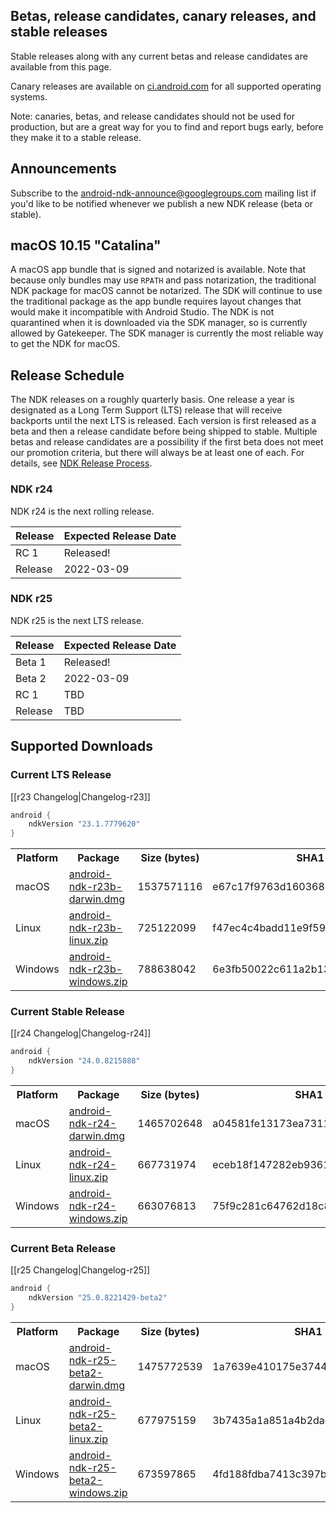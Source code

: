 ## Betas, release candidates, canary releases, and stable releases

Stable releases along with any current betas and release candidates are available from this page.

Canary releases are available on [ci.android.com](https://ci.android.com/builds/branches/aosp-master-ndk/grid?) for all supported operating systems.

Note: canaries, betas, and release candidates should not be used for production, but are a great way for you to find and report bugs early, before they make it to a stable release.

## Announcements

Subscribe to the [android-ndk-announce@googlegroups.com](https://groups.google.com/g/android-ndk-announce) mailing list if you'd like to be notified whenever we publish a new NDK release (beta or stable).

## macOS 10.15 "Catalina"

A macOS app bundle that is signed and notarized is available. Note that because only bundles may use `RPATH` and pass notarization, the traditional NDK package for macOS cannot be notarized. The SDK will continue to use the traditional package as the app bundle requires layout changes that would make it incompatible with Android Studio. The NDK is not quarantined when it is downloaded via the SDK manager, so is currently allowed by Gatekeeper. The SDK manager is currently the most reliable way to get the NDK for macOS.

## Release Schedule

The NDK releases on a roughly quarterly basis. One release a year is designated
as a Long Term Support (LTS) release that will receive backports until the next
LTS is released. Each version is first released as a beta and then a release
candidate before being shipped to stable. Multiple betas and release candidates
are a possibility if the first beta does not meet our promotion criteria, but
there will always be at least one of each. For details, see [NDK Release
Process](/android/ndk/wiki/NDK-Release-Process).

### NDK r24

NDK r24 is the next rolling release.

Release       | Expected Release Date
------------- | ---------------------
RC 1          | Released!
Release       | 2022-03-09

### NDK r25

NDK r25 is the next LTS release.

Release | Expected Release Date
------- | ---------------------
Beta 1  | Released!
Beta 2  | 2022-03-09
RC 1    | TBD
Release | TBD

## Supported Downloads

### Current LTS Release

[[r23 Changelog|Changelog-r23]]

```gradle
android {
    ndkVersion "23.1.7779620"
}
```

<table>
  <tr>
    <th>Platform</th>
    <th>Package</th>
    <th>Size (bytes)</th>
    <th>SHA1 Checksum</th>
  </tr>
  <tr>
    <td>macOS</td>
    <td><a href="https://dl.google.com/android/repository/android-ndk-r23b-darwin.dmg">android-ndk-r23b-darwin.dmg</a></td>
    <td>1537571116</td>
    <td>e67c17f9763d160368383f05446d605e9e533195</td>
  </tr>
  <tr>
    <td>Linux</td>
    <td><a href="https://dl.google.com/android/repository/android-ndk-r23b-linux.zip">android-ndk-r23b-linux.zip</a></td>
    <td>725122099</td>
    <td>f47ec4c4badd11e9f593a8450180884a927c330d</td>
  </tr>
  <tr>
    <td>Windows</td>
    <td><a href="https://dl.google.com/android/repository/android-ndk-r23b-windows.zip">android-ndk-r23b-windows.zip</a></td>
    <td>788638042</td>
    <td>6e3fb50022c611a2b13d02f5de5c21cc7206a298</td>
  </tr>
</table>

### Current Stable Release

[[r24 Changelog|Changelog-r24]]

```gradle
android {
    ndkVersion "24.0.8215888"
}
```

<table>
  <tr>
    <th>Platform</th>
    <th>Package</th>
    <th>Size (bytes)</th>
    <th>SHA1 Checksum</th>
  </tr>
  <tr>
    <td>macOS</td>
    <td><a href="https://dl.google.com/android/repository/android-ndk-r24-darwin.dmg">android-ndk-r24-darwin.dmg</a></td>
    <td>1465702648</td>
    <td>a04581fe13173ea731168c6a1e73390ab628d1aa</td>
  </tr>
  <tr>
    <td>Linux</td>
    <td><a href="https://dl.google.com/android/repository/android-ndk-r24-linux.zip">android-ndk-r24-linux.zip</a></td>
    <td>667731974</td>
    <td>eceb18f147282eb93615eff1ad84a9d3962fbb31</td>
  </tr>
  <tr>
    <td>Windows</td>
    <td><a href="https://dl.google.com/android/repository/android-ndk-r24-windows.zip">android-ndk-r24-windows.zip</a></td>
    <td>663076813</td>
    <td>75f9c281c64762d18c84da465f486c60def47829</td>
  </tr>
</table>

### Current Beta Release

[[r25 Changelog|Changelog-r25]]

```gradle
android {
    ndkVersion "25.0.8221429-beta2"
}
```

<table>
  <tr>
    <th>Platform</th>
    <th>Package</th>
    <th>Size (bytes)</th>
    <th>SHA1 Checksum</th>
  </tr>
  <tr>
    <td>macOS</td>
    <td><a href="https://dl.google.com/android/repository/android-ndk-r25-beta2-darwin.dmg">android-ndk-r25-beta2-darwin.dmg</a></td>
    <td>1475772539</td>
    <td>1a7639e410175e374426f9e166239fefb17cae0f</td>
  </tr>
  <tr>
    <td>Linux</td>
    <td><a href="https://dl.google.com/android/repository/android-ndk-r25-beta2-linux.zip">android-ndk-r25-beta2-linux.zip</a></td>
    <td>677975159</td>
    <td>3b7435a1a851a4b2dadeafa466f323db9235dd9a</td>
  </tr>
  <tr>
    <td>Windows</td>
    <td><a href="https://dl.google.com/android/repository/android-ndk-r25-beta2-windows.zip">android-ndk-r25-beta2-windows.zip</a></td>
    <td>673597865</td>
    <td>4fd188fdba7413c397bcaa342039d07266c954b6</td>
  </tr>
</table>
